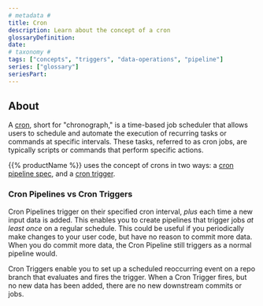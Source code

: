 ```yaml
---
# metadata # 
title: Cron
description: Learn about the concept of a cron
glossaryDefinition: 
date: 
# taxonomy #
tags: ["concepts", "triggers", "data-operations", "pipeline"]
series: ["glossary"]
seriesPart:
--- 
```


## About 

A [cron](https://en.wikipedia.org/wiki/Cron), short for "chronograph," is a time-based job scheduler that allows users to schedule and automate the execution of recurring tasks or commands at specific intervals. These tasks, referred to as cron jobs, are typically scripts or commands that perform specific actions.

{{% productName %}} uses the concept of crons in two ways: a [cron pipeline spec](/{{%release%}}/learn/glossary/input-cron), and a [cron trigger](/{{%release%}}/build-dags/branch-operations/set-branch-triggers).

### Cron Pipelines vs Cron Triggers

Cron Pipelines trigger on their specified cron interval, *plus* each time a new input data is added. This enables you to create pipelines that trigger jobs *at least once* on a regular schedule. This could be useful if you periodically make changes to your user code, but have no reason to commit more data. When you do commit more data, the Cron Pipeline still triggers as a normal pipeline would.

Cron Triggers enable you to set up a scheduled reoccurring event on a repo branch that evaluates and fires the trigger. When a Cron Trigger fires, but no new data has been added, there are no new downstream commits or jobs.
